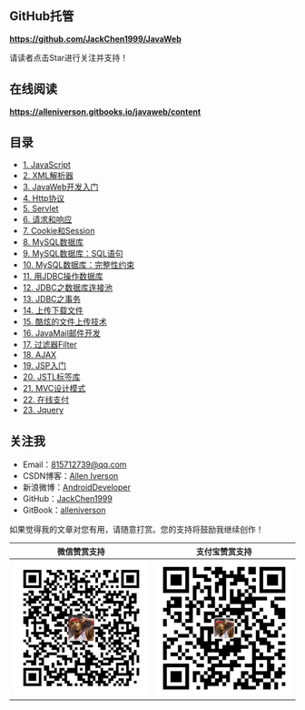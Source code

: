 ## GitHub托管

**https://github.com/JackChen1999/JavaWeb**

请读者点击Star进行关注并支持！

## 在线阅读

**https://alleniverson.gitbooks.io/javaweb/content**

## 目录

* [1. JavaScript](https://alleniverson.gitbooks.io/javaweb/content/第3章%20JavaScript/JavaScript.html)
* [2. XML解析器](https://alleniverson.gitbooks.io/javaweb/content/第4章%20XML基础/XML解析器.html)
* [3. JavaWeb开发入门](https://alleniverson.gitbooks.io/javaweb/content/第5章%20Tomcat开发Web站点/JavaWeb开发入门.html)
* [4. Http协议](https://alleniverson.gitbooks.io/javaweb/content/第6章%20Http协议/Http协议.html)
* [5. Servlet](https://alleniverson.gitbooks.io/javaweb/content/第7章%20Servlet/Servlet.html)
* [6. 请求和响应](https://alleniverson.gitbooks.io/javaweb/content/第8章%20请求响应/HttpServletResponse和HttpServletRequest.html)
* [7. Cookie和Session](https://alleniverson.gitbooks.io/javaweb/content/第9章%20会话及其会话技术/Cookie和Session.html)
* [8. MySQL数据库](https://alleniverson.gitbooks.io/javaweb/content/第10章%20MySQL/MySQL数据库.html)
* [9. MySQL数据库：SQL语句](https://alleniverson.gitbooks.io/javaweb/content/第10章%20MySQL/MySQL数据库：SQL语句.html)
* [10. MySQL数据库：完整性约束](https://alleniverson.gitbooks.io/javaweb/content/第10章%20MySQL/MySQL数据库：完整性约束.html)
* [11. 用JDBC操作数据库](https://alleniverson.gitbooks.io/javaweb/content/第11章%20JDBC/用JDBC操作数据库.html)
* [12. JDBC之数据库连接池](https://alleniverson.gitbooks.io/javaweb/content/第11章%20JDBC/JDBC之数据库连接池.html)
* [13. JDBC之事务](https://alleniverson.gitbooks.io/javaweb/content/第11章%20JDBC/JDBC之事务.html)
* [14. 上传下载文件](https://alleniverson.gitbooks.io/javaweb/content/第12章%20上传下载/上传下载文件.html)
* [15. 酷炫的文件上传技术](https://alleniverson.gitbooks.io/javaweb/content/第12章%20上传下载/酷炫的文件上传技术.html)
* [16. JavaMail邮件开发](https://alleniverson.gitbooks.io/javaweb/content/第13章%20邮件开发/JavaMail.html)
* [17. 过滤器Filter](https://alleniverson.gitbooks.io/javaweb/content/第14章%20过滤器/过滤器Filter.html)
* [18. AJAX](https://alleniverson.gitbooks.io/javaweb/content/第15章%20AJAX/AJAX.html)
* [19. JSP入门](https://alleniverson.gitbooks.io/javaweb/content/第16章%20JSP/JSP入门.html)
* [20. JSTL标签库](https://alleniverson.gitbooks.io/javaweb/content/第17章%20JavaWeb开发/JSTL标签库.html)
* [21. MVC设计模式](https://alleniverson.gitbooks.io/javaweb/content/第17章%20JavaWeb开发/MVC设计模式.html)
* [22. 在线支付](https://alleniverson.gitbooks.io/javaweb/content/第17章%20JavaWeb开发/在线支付.html)
* [23. Jquery](https://alleniverson.gitbooks.io/javaweb/content/第17章%20JavaWeb开发/Jquery.html)

## 关注我

- Email：<815712739@qq.com>
- CSDN博客：[Allen Iverson](http://blog.csdn.net/axi295309066)
- 新浪微博：[AndroidDeveloper](http://weibo.com/u/1848214604?topnav=1&wvr=6&topsug=1&is_all=1)
- GitHub：[JackChen1999](https://github.com/JackChen1999)
- GitBook：[alleniverson](https://www.gitbook.com/@alleniverson)

如果觉得我的文章对您有用，请随意打赏。您的支持将鼓励我继续创作！

|                  微信赞赏支持                  |                 支付宝赞赏支持                  |
| :--------------------------------------: | :--------------------------------------: |
| <img src="assets/weixin.png" width="300" /> | <img src="assets/支付宝.jpg" width="300" /> |